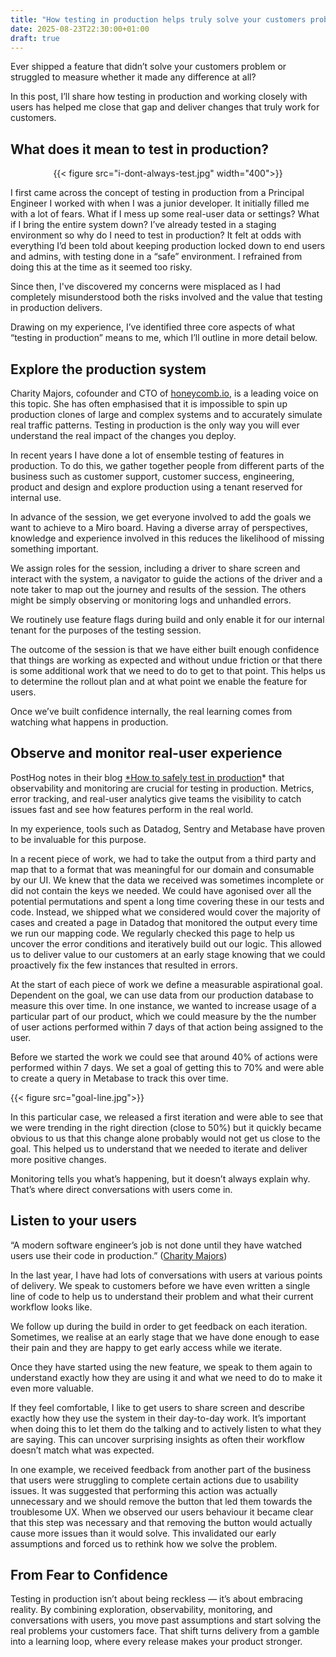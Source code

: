 ```yaml
---
title: "How testing in production helps truly solve your customers problems"
date: 2025-08-23T22:30:00+01:00
draft: true
---
```


Ever shipped a feature that didn’t solve your customers problem or struggled to measure whether it made any difference at all?

In this post, I’ll share how testing in production and working closely with users has helped me close that gap and deliver changes that truly work for customers.

<!--more-->

## What does it mean to test in production?

<div style="display:flex; justify-content:center;">
    {{< figure src="i-dont-always-test.jpg" width="400">}}
</div>

I first came across the concept of testing in production from a Principal Engineer I worked with when I was a junior developer. It initially filled me with a lot of fears. What if I mess up some real-user data or settings? What if I bring the entire system down? I’ve already tested in a staging environment so why do I need to test in production? It felt at odds with everything I’d been told about keeping production locked down to end users and admins, with testing done in a “safe” environment. I refrained from doing this at the time as it seemed too risky.

Since then, I've discovered my concerns were misplaced as I had completely misunderstood both the risks involved and the value that testing in production delivers.

Drawing on my experience, I’ve identified three core aspects of what “testing in production”  means to me, which I’ll outline in more detail below.

## Explore the production system

Charity Majors, cofounder and CTO of [honeycomb.io](http://honeycomb.io/), is a leading voice on this topic. She has often emphasised that it is impossible to spin up production clones of large and complex systems and to accurately simulate real traffic patterns. Testing in production is the only way you will ever understand the real impact of the changes you deploy.

In recent years I have done a lot of ensemble testing of features in production. To do this, we gather together people from different parts of the business such as customer support, customer success, engineering, product and design and explore production using a tenant reserved for internal use. 

In advance of the session, we get everyone involved to add the goals we want to achieve to a Miro board. Having a diverse array of perspectives, knowledge and experience involved in this reduces the likelihood of missing something important.

We assign roles for the session, including a driver to share screen and interact with the system, a navigator to guide the actions of the driver and a note taker to map out the journey and results of the session. The others might be simply observing or monitoring logs and unhandled errors.

We routinely use feature flags during build and only enable it for our internal tenant for the purposes of the testing session.

The outcome of the session is that we have either built enough confidence that things are working as expected and without undue friction or that there is some additional work that we need to do to get to that point. This helps us to determine the rollout plan and at what point we enable the feature for users.

Once we’ve built confidence internally, the real learning comes from watching what happens in production.

## Observe and monitor real-user experience

PostHog notes in their blog [*How to safely test in production](https://posthog.com/product-engineers/testing-in-production)* that observability and monitoring are crucial for testing in production. Metrics, error tracking, and real-user analytics give teams the visibility to catch issues fast and see how features perform in the real world.

In my experience, tools such as Datadog, Sentry and Metabase have proven to be invaluable for this purpose.

In a recent piece of work, we had to take the output from a third party and map that to a format that was meaningful for our domain and consumable by our UI. We knew that the data we received was sometimes incomplete or did not contain the keys we needed. We could have agonised over all the potential permutations and spent a long time covering these in our tests and code. Instead, we shipped what we considered would cover the majority of cases and created a page in Datadog that monitored the output every time we run our mapping code. We regularly checked this page to help us uncover the error conditions and iteratively build out our logic. This allowed us to deliver value to our customers at an early stage knowing that we could proactively fix the few instances that resulted in errors.

At the start of each piece of work we define a measurable aspirational goal. Dependent on the goal, we can use data from our production database to measure this over time. In one instance, we wanted to increase usage of a particular part of our product, which we could measure by the the number of user actions performed within 7 days of that action being assigned to the user. 

Before we started the work we could see that around 40% of actions were performed within 7 days. We set a goal of getting this to 70% and were able to create a query in Metabase to track this over time.

{{< figure src="goal-line.jpg">}}

In this particular case, we released a first iteration and were able to see that we were trending in the right direction (close to 50%) but it quickly became obvious to us that this change alone probably would not get us close to the goal. This helped us to understand that we needed to iterate and deliver more positive changes.

Monitoring tells you what’s happening, but it doesn’t always explain why. That’s where direct conversations with users come in.

## Listen to your users

“A modern software engineer’s job is not done until they have watched users use their code in production.” ([Charity Majors](https://increment.com/testing/i-test-in-production/))

In the last year, I have had lots of conversations with users at various points of delivery. We speak to customers before we have even written a single line of code to help us to understand their problem and what their current workflow looks like. 

We follow up during the build in order to get feedback on each iteration. Sometimes, we realise at an early stage that we have done enough to ease their pain and they are happy to get early access while we iterate. 

Once they have started using the new feature, we speak to them again to understand exactly how they are using it and what we need to do to make it even more valuable.

If they feel comfortable, I like to get users to share screen and describe exactly how they use the system in their day-to-day work. It’s important when doing this to let them do the talking and to actively listen to what they are saying. This can uncover surprising insights as often their workflow doesn’t match what was expected.

In one example, we received feedback from another part of the business that users were struggling to complete certain actions due to usability issues. It was suggested that performing this action was actually unnecessary and we should remove the button that led them towards the troublesome UX. When we observed our users behaviour it became clear that this step was necessary and that removing the button would actually cause more issues than it would solve. This invalidated our early assumptions and forced us to rethink how we solve the problem.

## From Fear to Confidence

Testing in production isn’t about being reckless — it’s about embracing reality. By combining exploration, observability, monitoring, and conversations with users, you move past assumptions and start solving the real problems your customers face. That shift turns delivery from a gamble into a learning loop, where every release makes your product stronger.